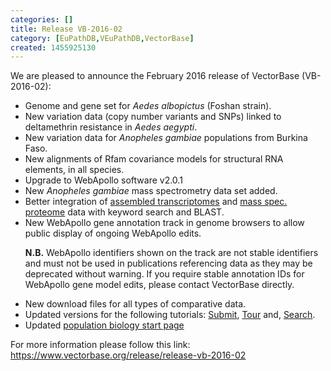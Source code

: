 ```yaml
---
categories: []
title: Release VB-2016-02
category: [EuPathDB,VEuPathDB,VectorBase]
created: 1455925130
---
```

We are pleased to announce the February 2016 release of VectorBase (VB-2016-02):
<ul>
<li>Genome and gene set for <i>Aedes albopictus</i> (Foshan strain).</li>
<li>New variation data (copy number variants and SNPs) linked to deltamethrin resistance in <i>Aedes aegypti</i>.</li>
<li>New variation data for <i>Anopheles gambiae</i> populations from Burkina Faso.</li>
<li>New alignments of Rfam covariance models for structural RNA elements, in all species.</li>
<li>Upgrade to WebApollo software v2.0.1</li>
<li>New <i>Anopheles gambiae</i> mass spectrometry data set added.</li>
<li>Better integration of <a href="/annotated-transcriptomes">assembled transcriptomes</a> and <a href="/proteomes">mass spec. proteome</a> data with keyword search and BLAST.</li>
<li>New WebApollo gene annotation track in genome browsers to allow public display of ongoing WebApollo edits. 
<p>
<b> N.B.</b> WebApollo identifiers shown on the track are not stable identifiers and must not be used in publications referencing data as they may be deprecated without warning. If you require stable annotation IDs for WebApollo gene model edits, please contact VectorBase directly.
</p>
</li>
<li>New download files for all types of comparative data.</li>
<li>Updated versions for the following tutorials: <a href="/tutorials/general-tutorials/submit">Submit</a>, <a href="/tutorials/general-tutorials/tour">Tour</a> and, <a href="/tutorials/tools-and-resources-tutorials/search">Search</a>.</li>
<li>Updated <a href="/popbio">population biology start page</a></li>
</ul>

For more information please follow this link: 
<a href="/release/release-vb-2016-02#">https://www.vectorbase.org/release/release-vb-2016-02</a>
